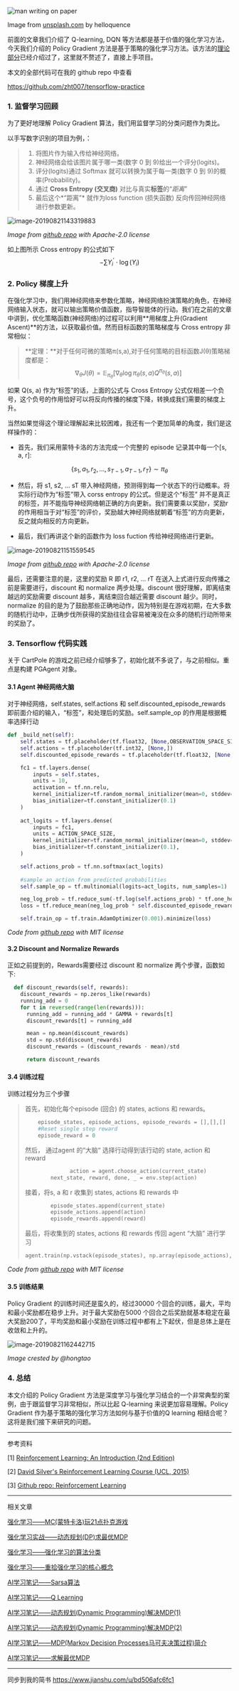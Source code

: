 ![man writing on paper](http://ww1.sinaimg.cn/large/006y8mN6gy1g67qe9bpa1j30rs0ij3zx.jpg)

Image from [unsplash.com](https://unsplash.com/photos/OQMZwNd3ThU) by helloquence

前面的文章我们介绍了 Q-learning, DQN 等方法都是基于价值的强化学习方法，今天我们介绍的 Policy Gradient 方法是基于策略的强化学习方法。该方法的[理论部分](https://steemit.com/ai/@hongtao/44w57n-ai)已经介绍过了，这里就不赘述了，直接上手项目。

本文的全部代码可在我的 github repo 中查看

https://github.com/zht007/tensorflow-practice

### 1. 监督学习回顾

为了更好地理解 Policy Gradient 算法，我们用监督学习的分类问题作为类比。

以手写数字识别的项目为例，：

> 1. 将图片作为输入传给神经网络。
> 2. 神经网络会给该图片属于哪一类(数字 0 到 9)给出一个评分(logits)。
> 3. 评分(logits)通过 Softmax 就可以转换为属于每一类(数字 0 到 9)的概率(Probability)。
> 4. 通过 **Cross Entropy (交叉商)** 对比与真实**标签**的“*距离*”
> 5. 最后这个*“距离”* 就作为loss function (损失函数) 反向传回神经网络进行参数更新。

![image-20190821143319883](http://ww3.sinaimg.cn/large/006y8mN6gy1g67mjha28aj30vh0edwfo.jpg)

*Image from [github repo](https://github.com/GoogleCloudPlatform/tensorflow-without-a-phd) with Apache-2.0 license*



如上图所示 Cross entropy 的公式如下
$$
-\sum Y_{i}^{\prime} \cdot \log \left(Y_{i}\right)
$$

### 2. Policy 梯度上升

在强化学习中，我们用神经网络来参数化策略，神经网络扮演策略的角色，在神经网络输入状态，就可以输出策略价值函数，指导智能体的行动。我们在之前的文章中讲到，优化策略函数(神经网络)的过程可以利用**用梯度上升(Gradient Ascent)**的方法，以获取最价值。然而目标函数的策略梯度与 Cross entropy 非常相似：

> **定理：**对于任何可微的策略π(s,a),对于任何策略的目标函数J(θ)策略梯度都是：
> $$
> \nabla_{\theta} J(\theta)=\mathbb{E}_{\pi_{\theta}}\left[\nabla_{\theta} \log \pi_{\theta}(s, a) Q^{\pi_{\theta}}(s, a)\right]
> $$

如果 Q(s, a) 作为“标签”的话，上面的公式与 Cross Entropy 公式仅相差一个负号，这个负号的作用恰好可以将反向传播的梯度下降，转换成我们需要的梯度上升。

当然如果觉得这个理论理解起来比较困难，我还有一个更加简单的角度，我们是这样操作的：

* 首先，我们采用蒙特卡洛的方法完成一个完整的 episode 记录其中每一个[s, a, r]: 

$$
\left\{s_{1}, a_{1}, r_{2}, \dots, s_{T-1}, a_{T-1}, r_{T}\right\} \sim \pi_{\theta}
$$

* 然后，将 s1, s2, ... sT 带入神经网络，预测得到每一个状态下的行动概率。将实际行动作为“标签”带入 corss entropy 的公式。但是这个“标签” 并不是真正的标签，并不能指导神经网络朝正确的方向更新。我们需要乘以奖励r，奖励r 的作用相当于对“标签”的评价，奖励越大神经网络就朝着“标签”的方向更新，反之就向相反的方向更新。

* 最后，我们再讲这个新的函数作为 loss fuction 传给神经网络进行更新。

![image-20190821151559545](http://ww4.sinaimg.cn/large/006y8mN6gy1g67nrx7ffxj30ks09fdgf.jpg)

*Image from [github repo](https://github.com/GoogleCloudPlatform/tensorflow-without-a-phd) with Apache-2.0 license*

最后，还需要注意的是，这里的奖励 R 即 r1, r2, ...  rT 在送入上式进行反向传播之前是需要进行，discount 和 normalize 两步处理。discount 很好理解，即离结束越远的奖励需要 discount 越多，离结束回合越近需要 discount 越少。同时，normalize 的目的是为了鼓励那些正确地动作，因为特别是在游戏初期，在大多数的随机行动中，正确步伐所获得的奖励往往会容易被淹没在众多的随机行动所带来的奖励了。

### 3. Tensorflow 代码实践

关于 CartPole 的游戏之前已经介绍够多了，初始化就不多说了，与之前相似。重点是构建 PGAgent 对象。

#### 3.1 Agent 神经网络大脑

对于神经网络，self.states, self.actions 和 self.discounted_episode_rewards 即前面介绍的输入，“标签”，和处理后的奖励。self.sample_op 的作用是根据概率选择行动

```python
def _build_net(self):
    self.states = tf.placeholder(tf.float32, [None,OBSERVATION_SPACE_SIZE])
    self.actions = tf.placeholder(tf.int32, [None,])
    self.discounted_episode_rewards = tf.placeholder(tf.float32, [None,])

    fc1 = tf.layers.dense(
        inputs = self.states,
        units = 10,
        activation = tf.nn.relu,
        kernel_initializer=tf.random_normal_initializer(mean=0, stddev=0.3),
        bias_initializer=tf.constant_initializer(0.1)
    )
    
    act_logits = tf.layers.dense(
        inputs = fc1,
        units = ACTION_SPACE_SIZE,
        kernel_initializer=tf.random_normal_initializer(mean=0, stddev=0.3),
        bias_initializer=tf.constant_initializer(0.1),
    )

    self.actions_prob = tf.nn.softmax(act_logits)
    
    #sample an action from predicted probabilities    
    self.sample_op = tf.multinomial(logits=act_logits, num_samples=1)

    neg_log_prob = tf.reduce_sum(-tf.log(self.actions_prob) * tf.one_hot(self.actions, ACTION_SPACE_SIZE),axis =1)
    loss = tf.reduce_mean(neg_log_prob * self.discounted_episode_rewards)

    self.train_op = tf.train.AdamOptimizer(0.001).minimize(loss)
```

*Code from [github repo](https://github.com/zht007/tensorflow-practice/blob/master/9_Renforcement_Learning_CartPole/7_policy_gradient_cartpole_tensorflow.ipynb) with MIT license* 

#### 3.2 Discount and Normalize Rewards 

正如之前提到的，Rewards需要经过 discount 和 normalize 两个步骤，函数如下:

```python
  def discount_rewards(self, rewards):
    discount_rewards = np.zeros_like(rewards)
    running_add = 0
    for t in reversed(range(len(rewards))):
      running_add = running_add * GAMMA + rewards[t]
      discount_rewards[t] = running_add

      mean = np.mean(discount_rewards)
      std = np.std(discount_rewards)
      discount_rewards = (discount_rewards - mean)/std

      return discount_rewards
```

#### 3.4 训练过程

训练过程分为三个步骤

> 首先，初始化每个episode (回合) 的 states, actions 和 rewards。
>
> ```python
>     episode_states, episode_actions, episode_rewards = [],[],[] 
>     #Reset single step reward
>     episode_reward = 0
> ```
>
> 然后， 通过agent 的“大脑“ 选择行动得到该行动的 state, action 和 reward
>
> ```python
> 				action = agent.choose_action(current_state)
>         next_state, reward, done, _ = env.step(action)
> ```
>
> 接着，将s, a 和 r 收集到 states, actions 和 rewards 中
>
> ```python
>         episode_states.append(current_state)
>         episode_actions.append(action)
>         episode_rewards.append(reward)
> ```
>
> 最后，将收集到的 states, actions 和 rewards 传回 agent “大脑” 进行学习
>
> ```python
> agent.train(np.vstack(episode_states), np.array(episode_actions), np.array(episode_rewards))
> ```

*Code from [github repo](https://github.com/zht007/tensorflow-practice/blob/master/9_Renforcement_Learning_CartPole/7_policy_gradient_cartpole_tensorflow.ipynb) with MIT license* 

#### 3.5 训练结果

Policy Gradient 的训练时间还是蛮久的，经过30000 个回合的训练，最大，平均和最小奖励都在稳步上升。对于最大奖励在5000 个回合之后奖励就基本稳定在最大奖励200了，平均奖励和最小奖励在训练过程中都有上下起伏，但是总体上是在收敛和上升的。

![image-20190821162442715](http://ww1.sinaimg.cn/large/006y8mN6gy1g67prbir7rj30cs08fabs.jpg)

*Image crested by @hongtao*

### 4. 总结

本文介绍的 Policy Gradient 方法是深度学习与强化学习结合的一个非常典型的案例，由于跟监督学习非常相似，所以比起 Q-learning 来说更加容易理解。Policy Gradient 作为基于策略的强化学习方法如何与基于价值的Q learning 相结合呢？ 这将是我们接下来研究的问题。

-----

参考资料

[1] [Reinforcement Learning: An Introduction (2nd Edition)](http://incompleteideas.net/book/RLbook2018.pdf)

[2] [David Silver's Reinforcement Learning Course (UCL, 2015)](http://www0.cs.ucl.ac.uk/staff/d.silver/web/Teaching.html)

[3] [Github repo: Reinforcement Learning](https://github.com/dennybritz/reinforcement-learning)

------

相关文章

[强化学习——MC(蒙特卡洛)玩21点扑克游戏](https://steemit.com/cn-stem/@hongtao/mc-21)

[强化学习实战——动态规划(DP)求最优MDP](https://steemit.com/cn-stem/@hongtao/dp-mdp)

[强化学习——强化学习的算法分类](https://steemit.com/ai/@hongtao/7atbof)

[强化学习——重拾强化学习的核心概念](https://steemit.com/ai/@hongtao/2bqdkd)

[AI学习笔记——Sarsa算法](https://steemit.com/ai/@hongtao/ai-sarsa)

[AI学习笔记——Q Learning](https://steemit.com/ai/@hongtao/ai-q-learning)

[AI学习笔记——动态规划(Dynamic Programming)解决MDP(1)](https://steemit.com/ai/@hongtao/ai-dynamic-programming-mdp-1)

[AI学习笔记——动态规划(Dynamic Programming)解决MDP(2)](https://steemit.com/ai/@hongtao/ai-dynamic-programming-mdp-2)

[AI学习笔记——MDP(Markov Decision Processes马可夫决策过程)简介](https://steemit.com/ai/@hongtao/ai-mdp-markov-decision-processes)

[AI学习笔记——求解最优MDP](https://steemit.com/ai/@hongtao/ai-mdp)

------

同步到我的简书
https://www.jianshu.com/u/bd506afc6fc1
